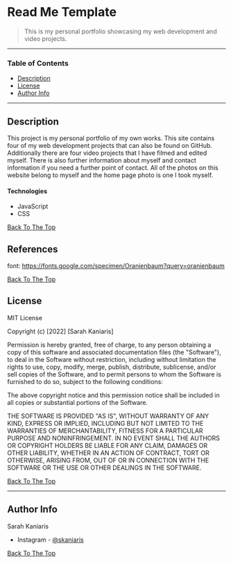 # Read Me Template

> This is my personal portfolio showcasing my web development and video projects. 

---

### Table of Contents

- [Description](#description)
- [License](#license)
- [Author Info](#author-info)

---

## Description

This project is my personal portfolio of my own works. This site contains four of my web development projects that can also be found on GitHub.
Additionally there are four video projects that I have filmed and edited myself. There is also further information about myself and contact information if you need a further point of contact.
All of the photos on this website belong to myself and the home page photo is one I took myself. 

#### Technologies

- JavaScript
- CSS

[Back To The Top](#read-me-template)

## References 

font: https://fonts.google.com/specimen/Oranienbaum?query=oranienbaum

[Back To The Top](#read-me-template)

## License

MIT License

Copyright (c) [2022] [Sarah Kaniaris]

Permission is hereby granted, free of charge, to any person obtaining a copy
of this software and associated documentation files (the "Software"), to deal
in the Software without restriction, including without limitation the rights
to use, copy, modify, merge, publish, distribute, sublicense, and/or sell
copies of the Software, and to permit persons to whom the Software is
furnished to do so, subject to the following conditions:

The above copyright notice and this permission notice shall be included in all
copies or substantial portions of the Software.

THE SOFTWARE IS PROVIDED "AS IS", WITHOUT WARRANTY OF ANY KIND, EXPRESS OR
IMPLIED, INCLUDING BUT NOT LIMITED TO THE WARRANTIES OF MERCHANTABILITY,
FITNESS FOR A PARTICULAR PURPOSE AND NONINFRINGEMENT. IN NO EVENT SHALL THE
AUTHORS OR COPYRIGHT HOLDERS BE LIABLE FOR ANY CLAIM, DAMAGES OR OTHER
LIABILITY, WHETHER IN AN ACTION OF CONTRACT, TORT OR OTHERWISE, ARISING FROM,
OUT OF OR IN CONNECTION WITH THE SOFTWARE OR THE USE OR OTHER DEALINGS IN THE
SOFTWARE.

[Back To The Top](#read-me-template)

---

## Author Info

Sarah Kaniaris 
- Instagram - [@skaniaris](https://www.instagram.com/skaniaris/?hl=en)

[Back To The Top](#read-me-template)
